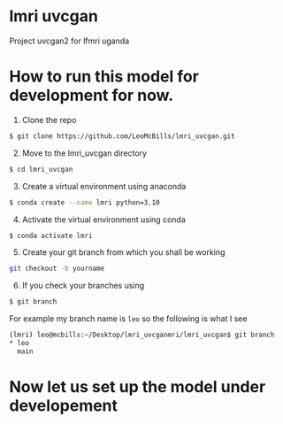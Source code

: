 # lmri uvcgan
Project uvcgan2 for lfmri uganda

# How to run this model for development for now.

1. Clone the repo
```bash
$ git clone https://github.com/LeoMcBills/lmri_uvcgan.git
```

2. Move to the lmri_uvcgan directory
```bash
$ cd lmri_uvcgan
```

3. Create a virtual environment using anaconda
```bash
$ conda create --name lmri python=3.10
```

4. Activate the virtual environment using conda
```bash
$ conda activate lmri
```
5. Create your git branch from which you shall be working
```bash
git checkout -b yourname
```
6. If you check your branches using
```bash
$ git branch
```
For example my branch name is `leo` so the following is what I see
```bash
(lmri) leo@mcbills:~/Desktop/lmri_uvcganmri/lmri_uvcgan$ git branch
* leo
  main
```

# Now let us set up the model under developement